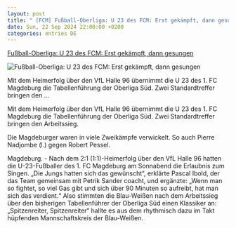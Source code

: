 ```yaml
---
layout: post
title: " [FCM] Fußball-Oberliga: U 23 des FCM: Erst gekämpft, dann gesungen"
date: Sun, 22 Sep 2024 22:00:00 +0200
categories: entries DE
---
```

[Fußball-Oberliga: U 23 des FCM: Erst gekämpft, dann gesungen](https://www.volksstimme.de/lokalsport/magdeburg/u-23-des-fcm-erst-gekampft-dann-gesungen-3920821)

![Fußball-Oberliga: U 23 des FCM: Erst gekämpft, dann gesungen](https://bmg-images.forward-publishing.io/2024/09/22/87ec6c1e-aaec-4e66-a6e6-54d95240cddc.jpeg?rect=0%2C34%2C1896%2C1282&w=1024)

Mit dem Heimerfolg über den VfL Halle 96 übernimmt die U 23 des 1. FC Magdeburg die Tabellenführung der Oberliga Süd. Zwei Standardtreffer bringen den ...

Mit dem Heimerfolg über den VfL Halle 96 übernimmt die U 23 des 1. FC Magdeburg die Tabellenführung der Oberliga Süd. Zwei Standardtreffer bringen den Arbeitssieg.

Die Magdeburger waren in viele Zweikämpfe verwickelt. So auch Pierre Nadjombe (l.) gegen Robert Pessel.

Magdeburg. - Nach dem 2:1 (1:1)-Heimerfolg über den VfL Halle 96 hatten die U-23-Fußballer des 1. FC Magdeburg am Sonnabend die Erlaubnis zum Singen. „Die Jungs hatten sich das gewünscht“, erklärte Pascal Ibold, der das Team gemeinsam mit Petrik Sander coacht, und ergänzte: „Wenn man so fightet, so viel Gas gibt und sich über 90 Minuten so aufreibt, hat man sich das verdient.“ Also stimmten die Blau-Weißen nach dem Arbeitssieg über den bisherigen Tabellenführer der Oberliga Süd einen Klassiker an: „Spitzenreiter, Spitzenreiter“ hallte es aus dem rhythmisch dazu im Takt hüpfenden Mannschaftskreis der Blau-Weißen.

